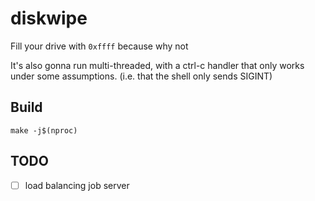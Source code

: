 # diskwipe
Fill your drive with `0xffff` because why not

It's also gonna run multi-threaded, with a ctrl-c handler that only works
under some assumptions. (i.e. that the shell only sends SIGINT)

## Build

`make -j$(nproc)`

## TODO

- [ ] load balancing job server
